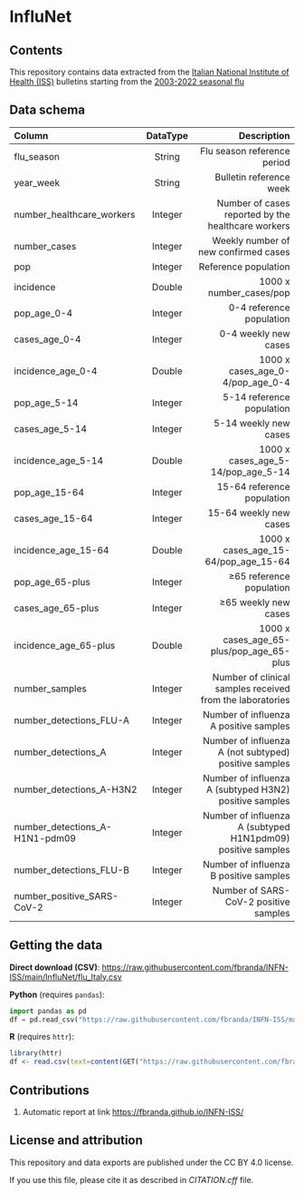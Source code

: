 # InfluNet

## Contents

This repository contains data extracted from the [Italian National Institute of Health (ISS)](https://www.epicentro.iss.it/influenza/influnet) bulletins starting from the [2003-2022 seasonal flu](https://w3.iss.it/site/rmi/influnet/pagine/stagioni.aspx)


## Data schema

| Column      | DataType | Description     |
| :---        |    :----:   |          ---: |
| flu_season      | String       | Flu season reference period  |
| year_week     |  String       | Bulletin reference week   |
| number_healthcare_workers   | Integer | Number of cases reported by the healthcare workers  |
| number_cases  | Integer | Weekly number of new confirmed cases  |
| pop | Integer | Reference population |
| incidence | Double | 1000 x number_cases/pop |
| pop_age_0-4 | Integer | 0-4 reference population  |
| cases_age_0-4 | Integer | 0-4 weekly new cases  |
| incidence_age_0-4 | Double | 1000 x cases_age_0-4/pop_age_0-4  |
| pop_age_5-14 | Integer | 5-14 reference population  |
| cases_age_5-14 | Integer | 5-14 weekly new cases  |
| incidence_age_5-14 | Double | 1000 x cases_age_5-14/pop_age_5-14  |
| pop_age_15-64 | Integer | 15-64 reference population  |
| cases_age_15-64 | Integer | 15-64 weekly new cases  |
| incidence_age_15-64 | Double | 1000 x cases_age_15-64/pop_age_15-64  |
| pop_age_65-plus | Integer | ≥65 reference population  |
| cases_age_65-plus | Integer | ≥65 weekly new cases  |
| incidence_age_65-plus | Double | 1000 x cases_age_65-plus/pop_age_65-plus  |
| number_samples | Integer | Number of clinical samples received from the laboratories  |
| number_detections_FLU-A | Integer | Number of influenza A positive samples  |
| number_detections_A | Integer | Number of influenza A (not subtyped) positive samples |
| number_detections_A-H3N2 | Integer | Number of influenza A (subtyped H3N2)  positive samples  |
| number_detections_A-H1N1-pdm09 | Integer | Number of influenza A (subtyped H1N1pdm09) positive samples  |
| number_detections_FLU-B | Integer | Number of influenza B positive samples  |
| number_positive_SARS-CoV-2 | Integer | Number of SARS-CoV-2 positive samples  |





## Getting the data

**Direct download (CSV)**: https://raw.githubusercontent.com/fbranda/INFN-ISS/main/InfluNet/flu_Italy.csv

**Python** (requires `pandas`):
```python
import pandas as pd
df = pd.read_csv("https://raw.githubusercontent.com/fbranda/INFN-ISS/main/InfluNet/flu_Italy.csv")
```

**R** (requires `httr`):
```r
library(httr)
df <- read.csv(text=content(GET("https://raw.githubusercontent.com/fbranda/INFN-ISS/main/InfluNet/flu_Italy.csv")))
```

## Contributions
1) Automatic report at link https://fbranda.github.io/INFN-ISS/


## License and attribution

This repository and data exports are published under the CC BY 4.0 license.

If you use this file, please cite it as described in *CITATION.cff* file.
